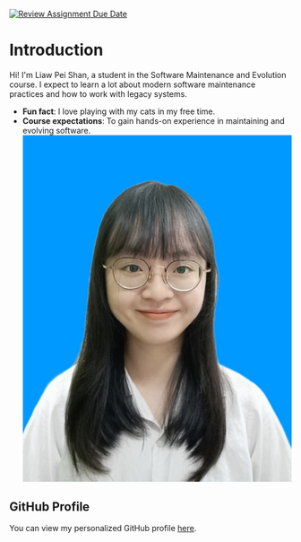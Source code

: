 [![Review Assignment Due Date](https://classroom.github.com/assets/deadline-readme-button-22041afd0340ce965d47ae6ef1cefeee28c7c493a6346c4f15d667ab976d596c.svg)](https://classroom.github.com/a/LQr4ft17)
# Introduction
Hi! I'm Liaw Pei Shan, a student in the Software Maintenance
and Evolution course.
I expect to learn a lot about modern software maintenance
practices and how to work with legacy systems.
- **Fun fact**: I love playing with my cats in my free time.
- **Course expectations**: To gain hands-on experience in
maintaining and evolving software.
![My Image](https://github.com/SoftwareMaintenanceEvolution/tutorial-1-peishanisme/blob/profile-upload/LIAW%20PEI%20SHAN%20(3).jpg) <!-- Link to the uploaded image -->
## GitHub Profile
You can view my personalized GitHub profile
[here](https://github.com/peishanisme).
